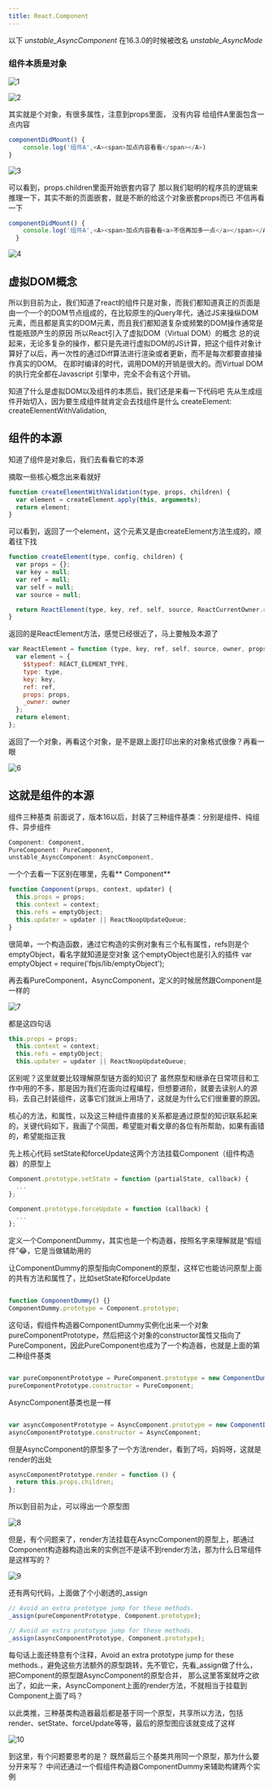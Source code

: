 ```yaml
---
title: React.Component
---
```



以下 *unstable_AsyncComponent* 在16.3.0的时候被改名 *unstable_AsyncMode*

### 组件本质是对象

![1](https://user-images.githubusercontent.com/25027560/36943140-79bcc8de-1fbe-11e8-96f0-98939acce31a.png)

![2](https://user-images.githubusercontent.com/25027560/36943143-7f599b3c-1fbe-11e8-96cf-8f32a522154b.png)

其实就是个对象，有很多属性，注意到props里面， 没有内容
给组件A里面包含一点内容


```js
componentDidMount() {
    console.log('组件A',<A><span>加点内容看看</span></A>)
}
  ```

![3](https://user-images.githubusercontent.com/25027560/36943144-869d0384-1fbe-11e8-8fe0-33777003cef2.png)

可以看到，props.children里面开始嵌套内容了
那以我们聪明的程序员的逻辑来推理一下，其实不断的页面嵌套，就是不断的给这个对象嵌套props而已
不信再看一下



```js
componentDidMount() {
    console.log('组件A',<A><span>加点内容看看<a>不信再加多一点</a></span></A>)
  }
```

![4](https://user-images.githubusercontent.com/25027560/36943146-8e04f5fa-1fbe-11e8-9a3e-707e06cffed6.png)

## 虚拟DOM概念
所以到目前为止，我们知道了react的组件只是对象，而我们都知道真正的页面是由一个一个的DOM节点组成的，在比较原生的jQuery年代，通过JS来操纵DOM元素，而且都是真实的DOM元素，而且我们都知道复杂或频繁的DOM操作通常是性能瓶颈产生的原因
所以React引入了虚拟DOM（Virtual DOM）的概念
总的说起来，无论多复杂的操作，都只是先进行虚拟DOM的JS计算，把这个组件对象计算好了以后，再一次性的通过Diff算法进行渲染或者更新，而不是每次都要直接操作真实的DOM。
在即时编译的时代，调用DOM的开销是很大的。而Virtual DOM的执行完全都在Javascript 引擎中，完全不会有这个开销。

知道了什么是虚拟DOM以及组件的本质后，我们还是来看一下代码吧
先从生成组件开始切入，因为要生成组件就肯定会去找组件是什么
createElement: createElementWithValidation,

## 组件的本源
知道了组件是对象后，我们去看看它的本源

摘取一些核心概念出来看就好


```js
function createElementWithValidation(type, props, children) {
  var element = createElement.apply(this, arguments);
  return element;
}
```

可以看到，返回了一个element，这个元素又是由createElement方法生成的，顺着往下找

```js
function createElement(type, config, children) {
  var props = {};
  var key = null;
  var ref = null;
  var self = null;
  var source = null;

  return ReactElement(type, key, ref, self, source, ReactCurrentOwner.current, props);
}
```
返回的是ReactElement方法，感觉已经很近了，马上要触及本源了
```js
var ReactElement = function (type, key, ref, self, source, owner, props) {
  var element = {
    $$typeof: REACT_ELEMENT_TYPE,
    type: type,
    key: key,
    ref: ref,
    props: props,
    _owner: owner
  };
  return element;
};
```
返回了一个对象，再看这个对象，是不是跟上面打印出来的对象格式很像？再看一眼


![6](https://user-images.githubusercontent.com/25027560/36943148-97a738de-1fbe-11e8-8d69-1d636d1c3ec3.png)

## 这就是组件的本源

组件三种基类
前面说了，版本16以后，封装了三种组件基类：分别是组件、纯组件、异步组件

```js
Component: Component,
PureComponent: PureComponent,
unstable_AsyncComponent: AsyncComponent,
```
一个个去看一下区别在哪里，先看** Component**

```js
function Component(props, context, updater) {
  this.props = props;
  this.context = context;
  this.refs = emptyObject;
  this.updater = updater || ReactNoopUpdateQueue;
}
```
很简单，一个构造函数，通过它构造的实例对象有三个私有属性，refs则是个emptyObject，看名字就知道是空对象
这个emptyObject也是引入的插件
var emptyObject = require('fbjs/lib/emptyObject');

再去看PureComponent，AsyncComponent，定义的时候居然跟Component是一样的

![7](https://user-images.githubusercontent.com/25027560/36943150-a0871f5a-1fbe-11e8-85ce-437908d8a3c6.png)

都是这四句话

```js
this.props = props;
  this.context = context;
  this.refs = emptyObject;
  this.updater = updater || ReactNoopUpdateQueue;
  ```

  区别呢？这里就要比较理解原型链方面的知识了
虽然原型和继承在日常项目和工作中用的不多，那是因为我们在面向过程编程，但想要进阶，就要去读别人的源码，去自己封装组件，这事它们就派上用场了，这就是为什么它们很重要的原因。

核心的方法，和属性，以及这三种组件直接的关系都是通过原型的知识联系起来的，关键代码如下，我画了个简图，希望能对看文章的各位有所帮助，如果有画错的，希望能指正我

先上核心代码
setState和forceUpdate这两个方法挂载Component（组件构造器）的原型上

```js
Component.prototype.setState = function (partialState, callback) {
  ...
};

Component.prototype.forceUpdate = function (callback) {
  ...
};
```

定义一个ComponentDummy，其实也是一个构造器，按照名字来理解就是“假组件”😂，它是当做辅助用的

让ComponentDummy的原型指向Component的原型，这样它也能访问原型上面的共有方法和属性了，比如setState和forceUpdate

```js

function ComponentDummy() {}
ComponentDummy.prototype = Component.prototype;
```
这句话，假组件构造器ComponentDummy实例化出来一个对象pureComponentPrototype，然后把这个对象的constructor属性又指向了PureComponent，因此PureComponent也成为了一个构造器，也就是上面的第二种组件基类
```js

var pureComponentPrototype = PureComponent.prototype = new ComponentDummy();
pureComponentPrototype.constructor = PureComponent;
```
AsyncComponent基类也是一样
```js

var asyncComponentPrototype = AsyncComponent.prototype = new ComponentDummy();
asyncComponentPrototype.constructor = AsyncComponent;
```
但是AsyncComponent的原型多了一个方法render，看到了吗，妈妈呀，这就是render的出处
```js
asyncComponentPrototype.render = function () {
  return this.props.children;
};
```
所以到目前为止，可以得出一个原型图


![8](https://user-images.githubusercontent.com/25027560/36943153-aad01ab6-1fbe-11e8-8b7d-d24d955fa1b5.png)

但是，有个问题来了，render方法挂载在AsyncComponent的原型上，那通过Component构造器构造出来的实例岂不是读不到render方法，那为什么日常组件是这样写的？

![9](https://user-images.githubusercontent.com/25027560/36943154-b2e23fd6-1fbe-11e8-90f7-e5a7022e8a49.png)

还有两句代码，上面做了个小剧透的_assign
```js
// Avoid an extra prototype jump for these methods.
_assign(pureComponentPrototype, Component.prototype);
```
```js
// Avoid an extra prototype jump for these methods.
_assign(asyncComponentPrototype, Component.prototype);
```
每句话上面还特意有个注释，Avoid an extra prototype jump for these methods.，避免这些方法额外的原型跳转，先不管它，先看_assign做了什么，
把Component的原型跟AsyncComponent的原型合并，
那么这里答案就呼之欲出了，如此一来，AsyncComponent上面的render方法，不就相当于挂载到Component上面了吗？

以此类推，三种基类构造器最后都是基于同一个原型，共享所以方法，包括render、setState、forceUpdate等等，最后的原型图应该就变成了这样

![10](https://user-images.githubusercontent.com/25027560/36943157-bafe3bde-1fbe-11e8-98e8-9dbbdc9ad624.png)

到这里，有个问题要思考的是？
既然最后三个基类共用同一个原型，那为什么要分开来写？
中间还通过一个假组件构造器ComponentDummy来辅助构建两个实例